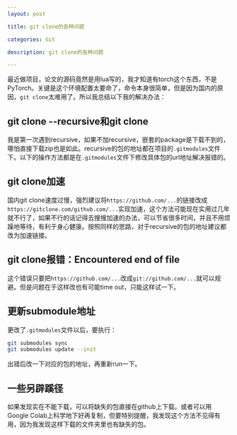 ```yaml
---
layout: post

title: git clone的各种问题

categories: Git

description: git clone的各种问题

---
```


最近做项目，论文的源码竟然是用lua写的，我才知道有torch这个东西，不是PyTorch。关键是这个环境配置太要命了，命令本身很简单，但是因为国内的原因，`git clone`太难用了。所以我总结以下我的解决办法：

## git clone --recursive和git clone

我是第一次遇到recursive，如果不加recursive，嵌套的package是下载不到的，哪怕直接下载zip也是如此。recursive的包的地址都在项目的`.gitmodules`文件下。以下的操作方法都是在`.gitmodules`文件下修改具体包的url地址解决报错的。

## git clone加速

国内git clone速度过慢，强烈建议将`https://github.com/...`的链接改成`https://gitclone.com/github.com/...`实现加速，这个方法可能现在实用过几年就不行了，如果不行的话记得去搜搜加速的办法，可以节省很多时间，并且不用烦躁地等待，有利于身心健康。按照同样的思路，对于recursive的包的地址建议都改为加速链接。

## git clone报错：Encountered end of file

这个错误只要把`https://github.com/...`改成`git://github.com/...`就可以规避。但是问题在于这样改也有可能time out，只能这样试一下。

## 更新submodule地址

更改了`.gitmodules`文件以后，要执行：

```bash
git submodules sync
git submodules update --init
```

出错后改一下对应的包的地址，再重新run一下。

## 一些另辟蹊径

如果发现实在不能下载，可以将缺失的包直接在github上下载。或者可以用Google Colab上科学地下好再复制，但要特别提醒，我发现这个方法不见得有用，因为我发现这样下载的文件夹里也有缺失的包。